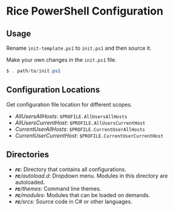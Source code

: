 # Rice PowerShell Configuration

## Usage

Rename `init-template.ps1` to `init.ps1` and then source it.

Make your own changes in the `init.ps1` file.

```powershell
$ . path/to/init.ps1
```

## Configuration Locations

Get configuration file location for different scopes.

- *AllUsersAllHosts*: `$PROFILE.AllUsersAllHosts`
- *AllUsersCurrentHost*: `$PROFILE.AllUsersCurrentHost`
- *CurrentUserAllHosts*: `$PROFILE.CurrentUserAllHosts`
- *CurrentUserCurrentHost*: `$PROFILE.CurrentUserCurrentHost`

## Directories

- *__rc__*: Directory that contains all configurations.
- *__rc__/autoload.d*: Dropdown menu. Modules in this directory are autoloaded.
- *__rc__/themes*: Command line themes.
- *__rc__/modules*: Modules that can be loaded on demands.
- *__rc__/srcs*: Source code in C# or other languages.
